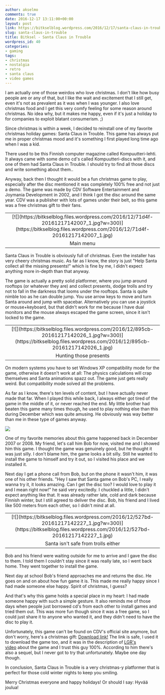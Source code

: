 ```yaml
---
author: akselmo
comments: true
date: 2016-12-17 13:11:00+00:00
layout: post
link: https://bitkselblog.wordpress.com/2016/12/17/santa-claus-in-trouble/
slug: santa-claus-in-trouble
title: Bitksel - Santa Claus in Trouble
wordpress_id: 40
categories:
- gaming
tags:
- christmas
- nostalgia
- retro
- santa claus
- video games
---
```


I am actually one of those weirdos who love christmas. I don't like how busy people are or any of that, but I like the wait and excitement that I still get, even it's not as prevalent as it was when I was younger. I also love christmas food and I get this very comfy feeling for some reason around christmas. No idea why, but it makes me happy, even if it's just a holiday to for companies to exploit blatant consumerism. ;)

Since christmas is within a week, I decided to reinstall one of my favorite christmas holiday games: Santa Claus in Trouble. This game has always put me in proper christmas mood and it's something I first played long time ago when I was a kid.
<!-- more -->
There used to be this Finnish computer magazine called Kompuutteri-lehti. It always came with some demo cd's called Kompuutteri-discs with it, and one of them had Santa Claus in Trouble. I should try to find all those discs and write something about them..

Anyway, back then I thought it would be a fun christmas game to play, especially after the disc mentioned it was completely 100% free and not just a demo. The game was made by CDV Software Entertainment and Joymania Development in 2002, and I think I got the disc around the same year. CDV was a publisher with lots of games under their belt, so this game was a free christmas gift to their fans.
<table cellpadding="0" align="center" style="margin-left:auto;margin-right:auto;text-align:center;" cellspacing="0" class="tr-caption-container" >
<tbody >
<tr >

<td style="text-align:center;" >[![](https://bitkselblog.files.wordpress.com/2016/12/71d4f-20161217142007_1.jpg?w=300)](https://bitkselblog.files.wordpress.com/2016/12/71d4f-20161217142007_1.jpg)
</td>
</tr>
<tr >

<td style="text-align:center;" class="tr-caption" >Main menu
</td>
</tr>
</tbody>
</table>
Santa Claus in Trouble is obviously full of christmas. Even the installer has very cheery christmas music. As far as I know, the story is just "Help Santa collect all the missing presents!" which is fine by me, I didn't expect anything more in-depth than that anyway.

The game is actually a pretty solid platformer, where you jump around rooftops (or whatever they are) and collect presents, dodge trolls and try not to fall in the darkness that looms under the rooftops. Santa is quite nimble too as he can double jump. You use arrow keys to move and turn Santa around and jump with spacebar. Alternatively you can use a joystick or mouse+keyboard, but that didn't work for me because I have dual monitors and the mouse always escaped the game screen, since it isn't locked to the game.
<table cellpadding="0" align="center" style="margin-left:auto;margin-right:auto;text-align:center;" cellspacing="0" class="tr-caption-container" >
<tbody >
<tr >

<td style="text-align:center;" >[![](https://bitkselblog.files.wordpress.com/2016/12/895cb-20161217142026_1.jpg?w=300)](https://bitkselblog.files.wordpress.com/2016/12/895cb-20161217142026_1.jpg)
</td>
</tr>
<tr >

<td style="text-align:center;" class="tr-caption" >Hunting those presents
</td>
</tr>
</tbody>
</table>
On modern systems you have to set Windows XP compatibility mode for the game, otherwise it doesn't work at all: The physics calculations will crap themselves and Santa animations spazz out. The game just gets really weird. But compatibility mode solved all the problems.





As far as I know, there's ten levels of content, but I have actually never made that far. When I played this while back, I always either got tired of the game in the middle of it, or never reached the end. My little brother had beaten this game many times though, he used to play nothing else than this during December which was quite amusing. He obviously was way better than me in these type of games anyway.







[![](https://bitkselblog.files.wordpress.com/2016/12/f36cb-20161217142045_1.jpg?w=300)](https://bitkselblog.files.wordpress.com/2016/12/f36cb-20161217142045_1.jpg)










One of my favorite memories about this game happened back in December 2007 or 2008. My friend, let's call him Bob for now, visited me and I showed him this game. I thought the game was genuinely good, but he thought it was just silly. I don't blame him, the game looks a bit silly. Still he wanted to install the game to himself and try it out, so I visited his place and we installed it.







Next day I get a phone call from Bob, but on the phone it wasn't him, it was one of his other friends. "Hey I saw that Santa game on Bob's PC, I really wanna try it, it looks amazing. Can I get the disc too? I would love to play it and I mean right now!" he said very excitedly. I chuckled a little, I didn't expect anything like that. It was already rather late, cold and dark because Finnish winter, but I still agreed to deliver the disc. Bob, his friend and I lived like 500 meters from each other, so I didn't mind at all.





<table cellpadding="0" align="center" style="margin-left:auto;margin-right:auto;text-align:center;" cellspacing="0" class="tr-caption-container" >
<tbody >
<tr >

<td style="text-align:center;" >[![](https://bitkselblog.files.wordpress.com/2016/12/527bd-20161217142227_1.jpg?w=300)](https://bitkselblog.files.wordpress.com/2016/12/527bd-20161217142227_1.jpg)
</td>
</tr>
<tr >

<td style="text-align:center;" class="tr-caption" >Santa isn't safe from trolls either
</td>
</tr>
</tbody>
</table>
Bob and his friend were waiting outside for me to arrive and I gave the disc to them. I told them I couldn't stay since it was really late, so I went back home. They went together to install the game.

Next day at school Bob's friend approaches me and returns the disc. He goes on and on about how fun game it is. This made me really happy since I had made someone else happy. Spirit of christmas, I guess?

And that's why this game holds a special place in my heart: I had made someone happy with such a simple gesture. It also reminds me of those days when people just borrowed cd's from each other to install games and tried them out. This was more fun though since it was a free game, so I could just share it to anyone who wanted it, and they didn't need to have the disc to play it.

Unfortunately, this game can't be found on CDV's official site anymore, but don't worry, here's a christmas gift: [Download link!](https://drive.google.com/file/d/0B7-cJK68JK-3WlFIQWRiMjUzNDg/view?pageId=101328944891559246216)
The link is safe, I used it to download the game too, and it was in the description of [LGR's video](https://www.youtube.com/watch?v=sGvxUexF7ek) about the game and I trust this guy 100%.
According to him there's also a sequel, but I never got to try that unfortunately. Maybe one day though.

In conclusion, Santa Claus in Trouble is a very christmas-y platformer that is perfect for those cold winter nights to keep you smiling.

Merry Christmas everyone and happy holidays! Or should I say: Hyvää joulua!


